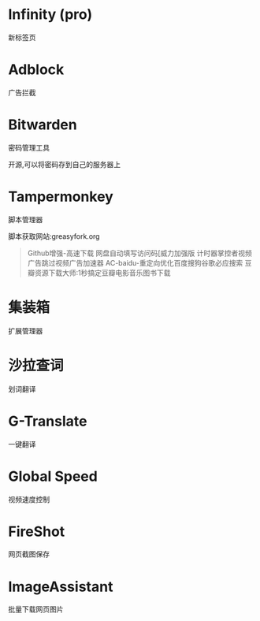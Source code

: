 # Infinity (pro)

新标签页

# Adblock

广告拦截

# Bitwarden

密码管理工具

开源,可以将密码存到自己的服务器上

# Tampermonkey

脚本管理器

脚本获取网站:greasyfork.org

> Github增强-高速下载
> 网盘自动填写访问码[威力加强版
> 计时器掌控者视频广告跳过视频广告加速器
> AC-baidu-重定向优化百度搜狗谷歌必应搜索
> 豆瓣资源下载大师:1秒搞定豆瓣电影音乐图书下载

# 集装箱

扩展管理器 

# 沙拉查词

划词翻译

# G-Translate

一键翻译

# Global Speed

视频速度控制

# FireShot

网页截图保存

# ImageAssistant

 批量下载网页图片